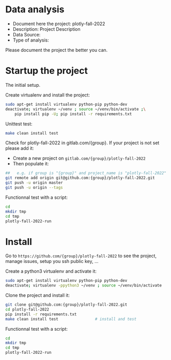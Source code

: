 # Data analysis
- Document here the project: plotly-fall-2022
- Description: Project Description
- Data Source:
- Type of analysis:

Please document the project the better you can.

# Startup the project

The initial setup.

Create virtualenv and install the project:
```bash
sudo apt-get install virtualenv python-pip python-dev
deactivate; virtualenv ~/venv ; source ~/venv/bin/activate ;\
    pip install pip -U; pip install -r requirements.txt
```

Unittest test:
```bash
make clean install test
```

Check for plotly-fall-2022 in gitlab.com/{group}.
If your project is not set please add it:

- Create a new project on `gitlab.com/{group}/plotly-fall-2022`
- Then populate it:

```bash
##   e.g. if group is "{group}" and project_name is "plotly-fall-2022"
git remote add origin git@github.com:{group}/plotly-fall-2022.git
git push -u origin master
git push -u origin --tags
```

Functionnal test with a script:

```bash
cd
mkdir tmp
cd tmp
plotly-fall-2022-run
```

# Install

Go to `https://github.com/{group}/plotly-fall-2022` to see the project, manage issues,
setup you ssh public key, ...

Create a python3 virtualenv and activate it:

```bash
sudo apt-get install virtualenv python-pip python-dev
deactivate; virtualenv -ppython3 ~/venv ; source ~/venv/bin/activate
```

Clone the project and install it:

```bash
git clone git@github.com:{group}/plotly-fall-2022.git
cd plotly-fall-2022
pip install -r requirements.txt
make clean install test                # install and test
```
Functionnal test with a script:

```bash
cd
mkdir tmp
cd tmp
plotly-fall-2022-run
```
